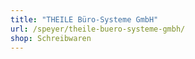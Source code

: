 ```yaml
---
title: "THEILE Büro-Systeme GmbH"
url: /speyer/theile-buero-systeme-gmbh/
shop: Schreibwaren
---
```

